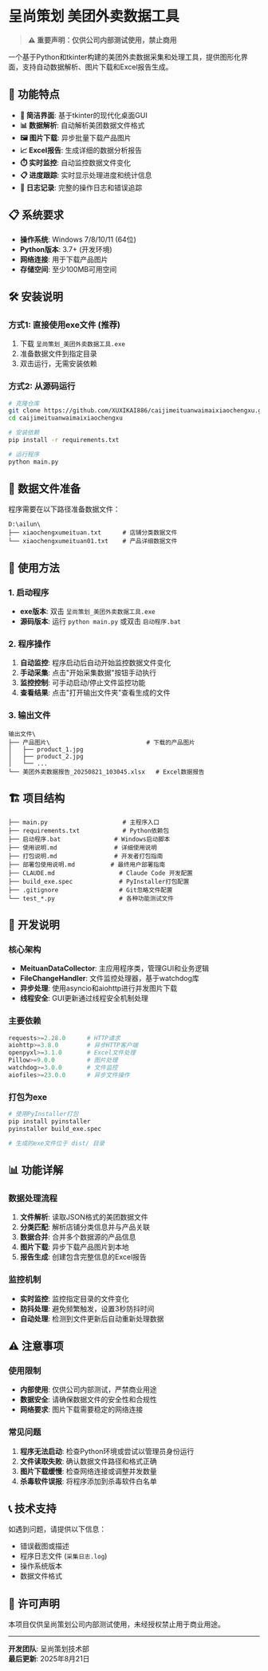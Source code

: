 # 呈尚策划 美团外卖数据工具

> **⚠️ 重要声明：仅供公司内部测试使用，禁止商用**

一个基于Python和tkinter构建的美团外卖数据采集和处理工具，提供图形化界面，支持自动数据解析、图片下载和Excel报告生成。

## 🚀 功能特点

- **📱 简洁界面**: 基于tkinter的现代化桌面GUI
- **📊 数据解析**: 自动解析美团数据文件格式
- **🖼️ 图片下载**: 异步批量下载产品图片
- **📈 Excel报告**: 生成详细的数据分析报告
- **⏱️ 实时监控**: 自动监控数据文件变化
- **📋 进度跟踪**: 实时显示处理进度和统计信息
- **📝 日志记录**: 完整的操作日志和错误追踪

## 📋 系统要求

- **操作系统**: Windows 7/8/10/11 (64位)
- **Python版本**: 3.7+ (开发环境)
- **网络连接**: 用于下载产品图片
- **存储空间**: 至少100MB可用空间

## 🛠️ 安装说明

### 方式1: 直接使用exe文件 (推荐)
1. 下载 `呈尚策划_美团外卖数据工具.exe`
2. 准备数据文件到指定目录
3. 双击运行，无需安装依赖

### 方式2: 从源码运行
```bash
# 克隆仓库
git clone https://github.com/XUXIKAI886/caijimeituanwaimaixiaochengxu.git
cd caijimeituanwaimaixiaochengxu

# 安装依赖
pip install -r requirements.txt

# 运行程序
python main.py
```

## 📁 数据文件准备

程序需要在以下路径准备数据文件：
```
D:\ailun\
├── xiaochengxumeituan.txt      # 店铺分类数据文件
└── xiaochengxumeituan01.txt    # 产品详细数据文件
```

## 🎯 使用方法

### 1. 启动程序
- **exe版本**: 双击 `呈尚策划_美团外卖数据工具.exe`
- **源码版本**: 运行 `python main.py` 或双击 `启动程序.bat`

### 2. 程序操作
1. **自动监控**: 程序启动后自动开始监控数据文件变化
2. **手动采集**: 点击"开始采集数据"按钮手动执行
3. **监控控制**: 可手动启动/停止文件监控功能
4. **查看结果**: 点击"打开输出文件夹"查看生成的文件

### 3. 输出文件
```
输出文件\
├── 产品图片\                           # 下载的产品图片
│   ├── product_1.jpg
│   ├── product_2.jpg
│   └── ...
└── 美团外卖数据报告_20250821_103045.xlsx   # Excel数据报告
```

## 🏗️ 项目结构

```
├── main.py                     # 主程序入口
├── requirements.txt            # Python依赖包
├── 启动程序.bat               # Windows启动脚本
├── 使用说明.md                # 详细使用说明
├── 打包说明.md                # 开发者打包指南
├── 部署包使用说明.md          # 最终用户部署指南
├── CLAUDE.md                  # Claude Code 开发配置
├── build_exe.spec             # PyInstaller打包配置
├── .gitignore                 # Git忽略文件配置
└── test_*.py                  # 各种功能测试文件
```

## 🔧 开发说明

### 核心架构
- **MeituanDataCollector**: 主应用程序类，管理GUI和业务逻辑
- **FileChangeHandler**: 文件监控处理器，基于watchdog库
- **异步处理**: 使用asyncio和aiohttp进行并发图片下载
- **线程安全**: GUI更新通过线程安全机制处理

### 主要依赖
```python
requests>=2.28.0      # HTTP请求
aiohttp>=3.8.0        # 异步HTTP客户端
openpyxl>=3.1.0       # Excel文件处理
Pillow>=9.0.0         # 图片处理
watchdog>=3.0.0       # 文件监控
aiofiles>=23.0.0      # 异步文件操作
```

### 打包为exe
```bash
# 使用PyInstaller打包
pip install pyinstaller
pyinstaller build_exe.spec

# 生成的exe文件位于 dist/ 目录
```

## 📊 功能详解

### 数据处理流程
1. **文件解析**: 读取JSON格式的美团数据文件
2. **分类匹配**: 解析店铺分类信息并与产品关联
3. **数据合并**: 合并多个数据源的产品信息
4. **图片下载**: 异步下载产品图片到本地
5. **报告生成**: 创建包含完整信息的Excel报告

### 监控机制
- **实时监控**: 监控指定目录的文件变化
- **防抖处理**: 避免频繁触发，设置3秒防抖时间
- **自动处理**: 检测到文件更新后自动重新处理数据

## ⚠️ 注意事项

### 使用限制
- **内部使用**: 仅供公司内部测试，严禁商业用途
- **数据安全**: 请确保数据文件的安全性和合规性
- **网络要求**: 图片下载需要稳定的网络连接

### 常见问题
1. **程序无法启动**: 检查Python环境或尝试以管理员身份运行
2. **文件读取失败**: 确认数据文件路径和格式正确
3. **图片下载缓慢**: 检查网络连接或调整并发数量
4. **杀毒软件误报**: 将程序添加到杀毒软件白名单

## 📞 技术支持

如遇到问题，请提供以下信息：
- 错误截图或描述
- 程序日志文件 (`采集日志.log`)
- 操作系统版本
- 数据文件格式

## 📄 许可声明

本项目仅供呈尚策划公司内部测试使用，未经授权禁止用于商业用途。

---

**开发团队**: 呈尚策划技术部  
**最后更新**: 2025年8月21日